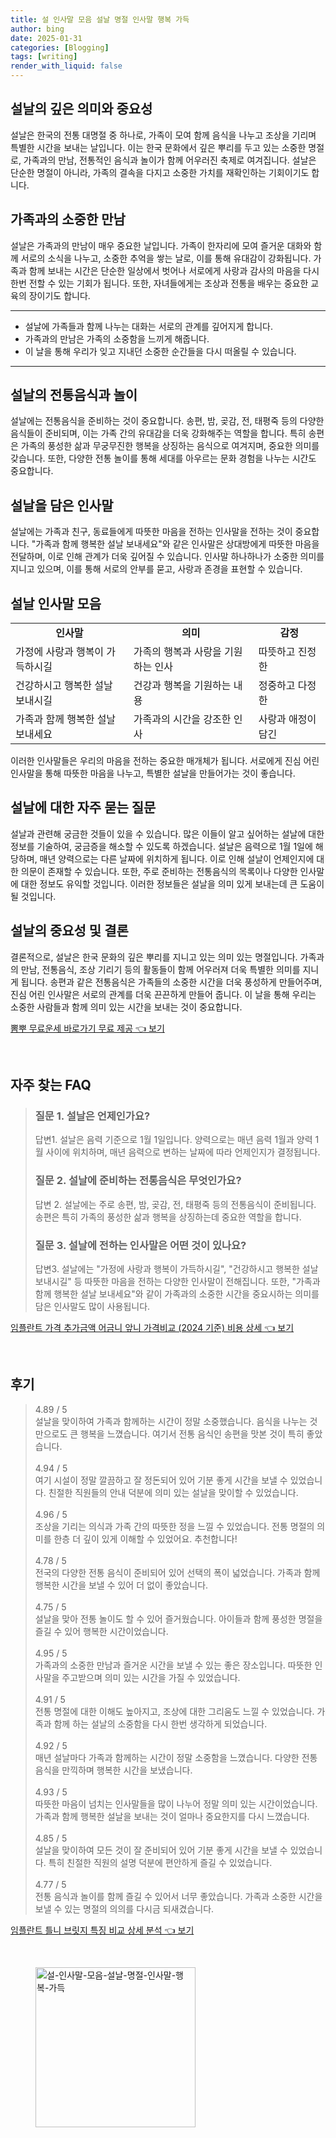 ```yaml
---
title: 설 인사말 모음 설날 명절 인사말 행복 가득
author: bing
date: 2025-01-31
categories: [Blogging]
tags: [writing]
render_with_liquid: false
---
```



<h2 id="설날의 의미">설날의 깊은 의미와 중요성</h2>

<p>설날은 한국의 전통 대명절 중 하나로, 가족이 모여 함께 음식을 나누고 조상을 기리며 특별한 시간을 보내는 날입니다. 이는 한국 문화에서 깊은 뿌리를 두고 있는 소중한 명절로, 가족과의 만남, 전통적인 음식과 놀이가 함께 어우러진 축제로 여겨집니다. 설날은 단순한 명절이 아니라, 가족의 결속을 다지고 소중한 가치를 재확인하는 기회이기도 합니다.</p>

<h2 id="가족과의 만남">가족과의 소중한 만남</h2>

<p>설날은 가족과의 만남이 매우 중요한 날입니다. 가족이 한자리에 모여 즐거운 대화와 함께 서로의 소식을 나누고, 소중한 추억을 쌓는 날로, 이를 통해 유대감이 강화됩니다. 가족과 함께 보내는 시간은 단순한 일상에서 벗어나 서로에게 사랑과 감사의 마음을 다시 한번 전할 수 있는 기회가 됩니다. 또한, 자녀들에게는 조상과 전통을 배우는 중요한 교육의 장이기도 합니다.</p>

<hr />

<ul>
    <li>설날에 가족들과 함께 나누는 대화는 서로의 관계를 깊어지게 합니다.</li>
    <li>가족과의 만남은 가족의 소중함을 느끼게 해줍니다.</li>
    <li>이 날을 통해 우리가 잊고 지내던 소중한 순간들을 다시 떠올릴 수 있습니다.</li>
</ul>

<hr />

<h2 id="전통음식과 놀이">설날의 전통음식과 놀이</h2>

<p>설날에는 전통음식을 준비하는 것이 중요합니다. 송편, 밤, 곶감, 전, 태평죽 등의 다양한 음식들이 준비되며, 이는 가족 간의 유대감을 더욱 강화해주는 역할을 합니다. 특히 송편은 가족의 풍성한 삶과 무궁무진한 행복을 상징하는 음식으로 여겨지며, 중요한 의미를 갖습니다. 또한, 다양한 전통 놀이를 통해 세대를 아우르는 문화 경험을 나누는 시간도 중요합니다.</p>

<h2 id="설날 인사말의 의미">설날을 담은 인사말</h2>

<p>설날에는 가족과 친구, 동료들에게 따뜻한 마음을 전하는 인사말을 전하는 것이 중요합니다. "가족과 함께 행복한 설날 보내세요"와 같은 인사말은 상대방에게 따뜻한 마음을 전달하며, 이로 인해 관계가 더욱 깊어질 수 있습니다. 인사말 하나하나가 소중한 의미를 지니고 있으며, 이를 통해 서로의 안부를 묻고, 사랑과 존경을 표현할 수 있습니다.</p>

<h2 id="설날의 의미를 담은 인사말 모음">설날 인사말 모음</h2>

<table>
    <tr>
        <td style="text-align: center; height: 17px;"><b>인사말</b></td>
        <td style="text-align: center; height: 17px;"><b>의미</b></td>
        <td style="text-align: center; height: 17px;"><b>감정</b></td>
    </tr>
    <tr>
        <td>가정에 사랑과 행복이 가득하시길</td>
        <td>가족의 행복과 사랑을 기원하는 인사</td>
        <td>따뜻하고 진정한</td>
    </tr>
    <tr>
        <td>건강하시고 행복한 설날 보내시길</td>
        <td>건강과 행복을 기원하는 내용</td>
        <td>정중하고 다정한</td>
    </tr>
    <tr>
        <td>가족과 함께 행복한 설날 보내세요</td>
        <td>가족과의 시간을 강조한 인사</td>
        <td>사랑과 애정이 담긴</td>
    </tr>
</table>

<p>이러한 인사말들은 우리의 마음을 전하는 중요한 매개체가 됩니다. 서로에게 진심 어린 인사말을 통해 따뜻한 마음을 나누고, 특별한 설날을 만들어가는 것이 좋습니다.</p>

<h2 id="자주 묻는 질문">설날에 대한 자주 묻는 질문</h2>

<p>설날과 관련해 궁금한 것들이 있을 수 있습니다. 많은 이들이 알고 싶어하는 설날에 대한 정보를 기술하여, 궁금증을 해소할 수 있도록 하겠습니다. 설날은 음력으로 1월 1일에 해당하며, 매년 양력으로는 다른 날짜에 위치하게 됩니다. 이로 인해 설날이 언제인지에 대한 의문이 존재할 수 있습니다. 또한, 주로 준비하는 전통음식의 목록이나 다양한 인사말에 대한 정보도 유익할 것입니다. 이러한 정보들은 설날을 의미 있게 보내는데 큰 도움이 될 것입니다.</p>

<h2 id="설날의 중요성">설날의 중요성 및 결론</h2>

<p>결론적으로, 설날은 한국 문화의 깊은 뿌리를 지니고 있는 의미 있는 명절입니다. 가족과의 만남, 전통음식, 조상 기리기 등의 활동들이 함께 어우러져 더욱 특별한 의미를 지니게 됩니다. 송편과 같은 전통음식은 가족들의 소중한 시간을 더욱 풍성하게 만들어주며, 진심 어린 인사말은 서로의 관계를 더욱 끈끈하게 만들어 줍니다. 이 날을 통해 우리는 소중한 사람들과 함께 의미 있는 시간을 보내는 것이 중요합니다.</p>


<p><a class="click-button" title="뽐뿌 무료운세 바로가기 무료 제공" href="https://adkhouse.github.io/posts/%EB%BD%90%EB%BF%8C-%EB%AC%B4%EB%A3%8C%EC%9A%B4%EC%84%B8-%EB%B0%94%EB%A1%9C%EA%B0%80%EA%B8%B0-%EB%AC%B4%EB%A3%8C-%EC%A0%9C%EA%B3%B5/" rel="dofollow">뽐뿌 무료운세 바로가기 무료 제공 👈 보기</a></p><br>
<h2 id='자주_찾는_FAQ'>자주 찾는 FAQ</h2>
<div itemscope="" itemtype="https://schema.org/FAQPage"> 
<blockquote> 
<div itemscope="" itemprop="mainEntity" itemtype="https://schema.org/Question"> 
<h3 itemprop="name">질문 1. 설날은 언제인가요? </h3> 
<div itemscope="" itemprop="acceptedAnswer" itemtype="https://schema.org/Answer"> 
<span itemprop="text"> 
<p>답변1. 설날은 음력 기준으로 1월 1일입니다. 양력으로는 매년 음력 1월과 양력 1월 사이에 위치하며, 매년 음력으로 변하는 날짜에 따라 언제인지가 결정됩니다.</p> 
</span> 
</div> 
</div> 
<div itemscope="" itemprop="mainEntity" itemtype="https://schema.org/Question"> 
<h3 itemprop="name">질문 2. 설날에 준비하는 전통음식은 무엇인가요? </h3> 
<div itemscope="" itemprop="acceptedAnswer" itemtype="https://schema.org/Answer"> 
<span itemprop="text"> 
<p>답변 2. 설날에는 주로 송편, 밤, 곶감, 전, 태평죽 등의 전통음식이 준비됩니다. 송편은 특히 가족의 풍성한 삶과 행복을 상징하는데 중요한 역할을 합니다.</p> 
</span> 
</div> 
</div> 
<div itemscope="" itemprop="mainEntity" itemtype="https://schema.org/Question"> 
<h3 itemprop="name">질문 3. 설날에 전하는 인사말은 어떤 것이 있나요?</h3> 
<div itemscope="" itemprop="acceptedAnswer" itemtype="https://schema.org/Answer"> 
<span itemprop="text"> 
<p>답변3. 설날에는 "가정에 사랑과 행복이 가득하시길", "건강하시고 행복한 설날 보내시길" 등 따뜻한 마음을 전하는 다양한 인사말이 전해집니다. 또한, "가족과 함께 행복한 설날 보내세요"와 같이 가족과의 소중한 시간을 중요시하는 의미를 담은 인사말도 많이 사용됩니다.</p> 
</span> 
</div> 
</div> 
</blockquote> 
</div>
<p><a class="click-button" title="임플란트 가격 추가금액 어금니 앞니 가격비교 (2024 기준) 비용 상세" href="https://adkhouse.github.io/posts/%EC%9E%84%ED%94%8C%EB%9E%80%ED%8A%B8-%EA%B0%80%EA%B2%A9-%EC%B6%94%EA%B0%80%EA%B8%88%EC%95%A1-%EC%96%B4%EA%B8%88%EB%8B%88-%EC%95%9E%EB%8B%88-%EA%B0%80%EA%B2%A9%EB%B9%84%EA%B5%90-(2024-%EA%B8%B0%EC%A4%80)-%EB%B9%84%EC%9A%A9-%EC%83%81%EC%84%B8/" rel="dofollow">임플란트 가격 추가금액 어금니 앞니 가격비교 (2024 기준) 비용 상세 👈 보기</a></p><br>
<h2 id='후기'>후기</h2>
<div itemscope itemtype="https://schema.org/Product">
  <blockquote>
  <div itemprop="review" itemscope itemtype="https://schema.org/Review">
      <div itemprop="reviewRating" itemscope itemtype="https://schema.org/Rating"> <span itemprop="ratingValue">4.89</span> / <span itemprop="bestRating">5</span> </div>
      <span itemprop="reviewBody">설날을 맞이하여 가족과 함께하는 시간이 정말 소중했습니다. 음식을 나누는 것만으로도 큰 행복을 느꼈습니다. 여기서 전통 음식인 송편을 맛본 것이 특히 좋았습니다.</span>
  </div>
  <br>
  <div itemprop="review" itemscope itemtype="https://schema.org/Review">
      <div itemprop="reviewRating" itemscope itemtype="https://schema.org/Rating"> <span itemprop="ratingValue">4.94</span> / <span itemprop="bestRating">5</span> </div>
      <span itemprop="reviewBody">여기 시설이 정말 깔끔하고 잘 정돈되어 있어 기분 좋게 시간을 보낼 수 있었습니다. 친절한 직원들의 안내 덕분에 의미 있는 설날을 맞이할 수 있었습니다.</span>
  </div>
  <br>
  <div itemprop="review" itemscope itemtype="https://schema.org/Review">
      <div itemprop="reviewRating" itemscope itemtype="https://schema.org/Rating"> <span itemprop="ratingValue">4.96</span> / <span itemprop="bestRating">5</span> </div>
      <span itemprop="reviewBody">조상을 기리는 의식과 가족 간의 따뜻한 정을 느낄 수 있었습니다. 전통 명절의 의미를 한층 더 깊이 있게 이해할 수 있었어요. 추천합니다!</span>
  </div>
  <br>
  <div itemprop="review" itemscope itemtype="https://schema.org/Review">
      <div itemprop="reviewRating" itemscope itemtype="https://schema.org/Rating"> <span itemprop="ratingValue">4.78</span> / <span itemprop="bestRating">5</span> </div>
      <span itemprop="reviewBody">전국의 다양한 전통 음식이 준비되어 있어 선택의 폭이 넓었습니다. 가족과 함께 행복한 시간을 보낼 수 있어 더 없이 좋았습니다.</span>
  </div>
  <br>
  <div itemprop="review" itemscope itemtype="https://schema.org/Review">
      <div itemprop="reviewRating" itemscope itemtype="https://schema.org/Rating"> <span itemprop="ratingValue">4.75</span> / <span itemprop="bestRating">5</span> </div>
      <span itemprop="reviewBody">설날을 맞아 전통 놀이도 할 수 있어 즐거웠습니다. 아이들과 함께 풍성한 명절을 즐길 수 있어 행복한 시간이었습니다.</span>
  </div>
  <br>
  <div itemprop="review" itemscope itemtype="https://schema.org/Review">
      <div itemprop="reviewRating" itemscope itemtype="https://schema.org/Rating"> <span itemprop="ratingValue">4.95</span> / <span itemprop="bestRating">5</span> </div>
      <span itemprop="reviewBody">가족과의 소중한 만남과 즐거운 시간을 보낼 수 있는 좋은 장소입니다. 따뜻한 인사말을 주고받으며 의미 있는 시간을 가질 수 있었습니다.</span>
  </div>
  <br>
  <div itemprop="review" itemscope itemtype="https://schema.org/Review">
      <div itemprop="reviewRating" itemscope itemtype="https://schema.org/Rating"> <span itemprop="ratingValue">4.91</span> / <span itemprop="bestRating">5</span> </div>
      <span itemprop="reviewBody">전통 명절에 대한 이해도 높아지고, 조상에 대한 그리움도 느낄 수 있었습니다. 가족과 함께 하는 설날의 소중함을 다시 한번 생각하게 되었습니다.</span>
  </div>
  <br>
  <div itemprop="review" itemscope itemtype="https://schema.org/Review">
      <div itemprop="reviewRating" itemscope itemtype="https://schema.org/Rating"> <span itemprop="ratingValue">4.92</span> / <span itemprop="bestRating">5</span> </div>
      <span itemprop="reviewBody">매년 설날마다 가족과 함께하는 시간이 정말 소중함을 느꼈습니다. 다양한 전통 음식을 만끽하며 행복한 시간을 보냈습니다.</span>
  </div>
  <br>
  <div itemprop="review" itemscope itemtype="https://schema.org/Review">
      <div itemprop="reviewRating" itemscope itemtype="https://schema.org/Rating"> <span itemprop="ratingValue">4.93</span> / <span itemprop="bestRating">5</span> </div>
      <span itemprop="reviewBody">따뜻한 마음이 넘치는 인사말들을 많이 나누어 정말 의미 있는 시간이었습니다. 가족과 함께 행복한 설날을 보내는 것이 얼마나 중요한지를 다시 느꼈습니다.</span>
  </div>
  <br>
  <div itemprop="review" itemscope itemtype="https://schema.org/Review">
      <div itemprop="reviewRating" itemscope itemtype="https://schema.org/Rating"> <span itemprop="ratingValue">4.85</span> / <span itemprop="bestRating">5</span> </div>
      <span itemprop="reviewBody">설날을 맞이하여 모든 것이 잘 준비되어 있어 기분 좋게 시간을 보낼 수 있었습니다. 특히 친절한 직원의 설명 덕분에 편안하게 즐길 수 있었습니다.</span>
  </div>
  <br>
  <div itemprop="review" itemscope itemtype="https://schema.org/Review">
      <div itemprop="reviewRating" itemscope itemtype="https://schema.org/Rating"> <span itemprop="ratingValue">4.77</span> / <span itemprop="bestRating">5</span> </div>
      <span itemprop="reviewBody">전통 음식과 놀이를 함께 즐길 수 있어서 너무 좋았습니다. 가족과 소중한 시간을 보낼 수 있는 명절의 의의를 다시금 되새겼습니다.</span>
  </div>
  </blockquote>
</div>
<p><a class="click-button" title="임플란트 틀니 브릿지 특징 비교 상세 분석" href="https://adkhouse.github.io/posts/%EC%9E%84%ED%94%8C%EB%9E%80%ED%8A%B8-%ED%8B%80%EB%8B%88-%EB%B8%8C%EB%A6%BF%EC%A7%80-%ED%8A%B9%EC%A7%95-%EB%B9%84%EA%B5%90-%EC%83%81%EC%84%B8-%EB%B6%84%EC%84%9D/" rel="dofollow">임플란트 틀니 브릿지 특징 비교 상세 분석 👈 보기</a></p><br>
<figure class="image"><img src="https://adkhouse.github.io/assets/img/thumbnail/설-인사말-모음-설날-명절-인사말-행복-가득.webp" alt="설-인사말-모음-설날-명절-인사말-행복-가득" width="256" height="256"></figure>